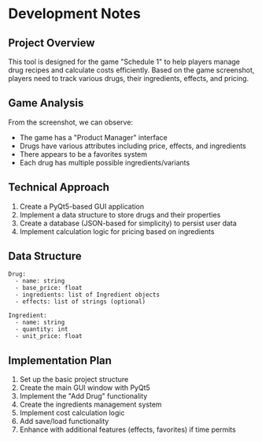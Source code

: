 # Development Notes

## Project Overview
This tool is designed for the game "Schedule 1" to help players manage drug recipes and calculate costs efficiently. Based on the game screenshot, players need to track various drugs, their ingredients, effects, and pricing.

## Game Analysis
From the screenshot, we can observe:
- The game has a "Product Manager" interface
- Drugs have various attributes including price, effects, and ingredients
- There appears to be a favorites system
- Each drug has multiple possible ingredients/variants

## Technical Approach
1. Create a PyQt5-based GUI application
2. Implement a data structure to store drugs and their properties
3. Create a database (JSON-based for simplicity) to persist user data
4. Implement calculation logic for pricing based on ingredients

## Data Structure
```
Drug:
  - name: string
  - base_price: float
  - ingredients: list of Ingredient objects
  - effects: list of strings (optional)

Ingredient:
  - name: string
  - quantity: int
  - unit_price: float
```

## Implementation Plan
1. Set up the basic project structure
2. Create the main GUI window with PyQt5
3. Implement the "Add Drug" functionality
4. Create the ingredients management system
5. Implement cost calculation logic
6. Add save/load functionality
7. Enhance with additional features (effects, favorites) if time permits

